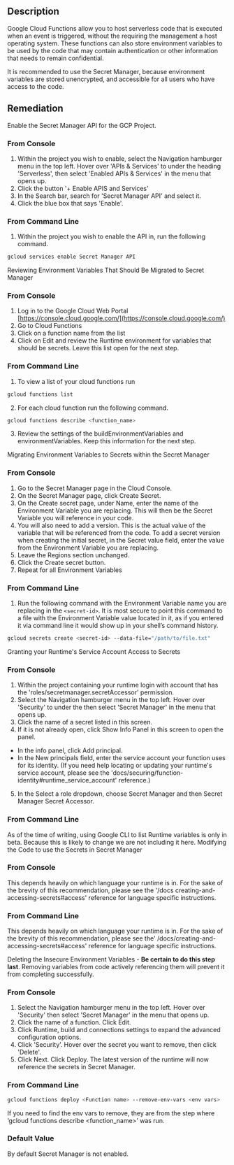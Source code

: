 ## Description

Google Cloud Functions allow you to host serverless code that is executed when an event is triggered, without the requiring the management a host operating system. These functions can also store environment variables to be used by the code that may contain authentication or other information that needs to remain confidential.

It is recommended to use the Secret Manager, because environment variables are stored unencrypted, and accessible for all users who have access to the code.

## Remediation

Enable the Secret Manager API for the GCP Project.

### From Console

1. Within the project you wish to enable, select the Navigation hamburger menu in the top left. Hover over 'APIs & Services' to under the heading 'Serverless', then select 'Enabled APIs & Services' in the menu that opens up.
2. Click the button '+ Enable APIS and Services'
3. In the Search bar, search for 'Secret Manager API' and select it.
4. Click the blue box that says 'Enable'.

### From Command Line

1. Within the project you wish to enable the API in, run the following command.

```bash
gcloud services enable Secret Manager API
```

Reviewing Environment Variables That Should Be Migrated to Secret Manager
### From Console

1. Log in to the Google Cloud Web Portal [https://console.cloud.google.com/](https://console.cloud.google.com/)
2. Go to Cloud Functions
3. Click on a function name from the list
4. Click on Edit and review the Runtime environment for variables that should be secrets. Leave this list open for the next step.

### From Command Line

1. To view a list of your cloud functions run

```bash
gcloud functions list
```

2. For each cloud function run the following command.

```bash
gcloud functions describe <function_name>
```

3. Review the settings of the buildEnvironmentVariables and environmentVariables. Keep this information for the next step.

Migrating Environment Variables to Secrets within the Secret Manager

### From Console

1. Go to the Secret Manager page in the Cloud Console.
2. On the Secret Manager page, click Create Secret.
3. On the Create secret page, under Name, enter the name of the Environment Variable you are replacing. This will then be the Secret Variable you will reference in your code.
4. You will also need to add a version. This is the actual value of the variable that will be referenced from the code. To add a secret version when creating the initial secret, in the Secret value field, enter the value from the Environment Variable you are replacing.
5. Leave the Regions section unchanged.
6. Click the Create secret button.
7. Repeat for all Environment Variables

### From Command Line

1. Run the following command with the Environment Variable name you are replacing in the `<secret-id>`. It is most secure to point this command to a file with the Environment Variable value located in it, as if you entered it via command line it would show up in your shell’s command history.

```bash
gcloud secrets create <secret-id> --data-file="/path/to/file.txt"
```

Granting your Runtime's Service Account Access to Secrets

### From Console

1. Within the project containing your runtime login with account that has the 'roles/secretmanager.secretAccessor' permission.
2. Select the Navigation hamburger menu in the top left. Hover over 'Security' to under the then select 'Secret Manager' in the menu that opens up.
3. Click the name of a secret listed in this screen.
4. If it is not already open, click Show Info Panel in this screen to open the panel.
  - In the info panel, click Add principal.
  - In the New principals field, enter the service account your function uses for its identity. (If you need help locating or updating your runtime's service account, please see the 'docs/securing/function-identity#runtime_service_account' reference.)
5. In the Select a role dropdown, choose Secret Manager and then Secret Manager Secret Accessor.

### From Command Line

As of the time of writing, using Google CLI to list Runtime variables is only in beta. Because this is likely to change we are not including it here. Modifying the Code to use the Secrets in Secret Manager

### From Console

This depends heavily on which language your runtime is in. For the sake of the brevity of this recommendation, please see the '/docs creating-and-accessing-secrets#access' reference for language specific instructions.

### From Command Line

This depends heavily on which language your runtime is in. For the sake of the brevity of this recommendation, please see the' /docs/creating-and-accessing-secrets#access' reference for language specific instructions.

Deleting the Insecure Environment Variables - **Be certain to do this step last**. Removing variables from code actively referencing them will prevent it from completing successfully.

### From Console

1. Select the Navigation hamburger menu in the top left. Hover over 'Security' then select 'Secret Manager' in the menu that opens up.
2. Click the name of a function. Click Edit.
3. Click Runtime, build and connections settings to expand the advanced configuration options.
4. Click 'Security’. Hover over the secret you want to remove, then click 'Delete'.
5. Click Next. Click Deploy. The latest version of the runtime will now reference the secrets in Secret Manager.

### From Command Line

```bash
gcloud functions deploy <Function name> --remove-env-vars <env vars>
```

If you need to find the env vars to remove, they are from the step where ‘gcloud functions describe <function_name>’ was run.

### Default Value

By default Secret Manager is not enabled.
